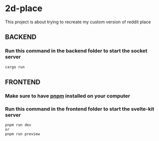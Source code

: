 # 2d-place
This project is about trying to recreate my custom version of reddit place


## BACKEND

### Run this command in the backend folder to start the socket server
```bash
cargo run
```

## FRONTEND

### Make sure to have [pnpm](https://pnpm.io/installation) installed on your computer

### Run this command in the frontend folder to start the svelte-kit server
```bash
pnpm run dev
or
pnpm run preview
```
